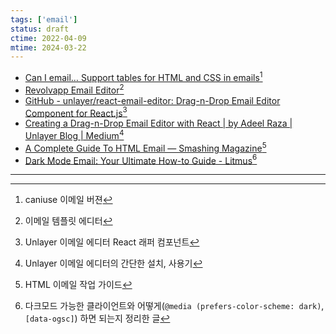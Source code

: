 ```yaml
---
tags: ['email']
status: draft
ctime: 2022-04-09
mtime: 2024-03-22
---
```


- [Can I email… Support tables for HTML and CSS in emails](https://www.caniemail.com/)[^1]
- [Revolvapp Email Editor](https://imperavi.com/revolvapp/)[^2]
- [GitHub - unlayer/react-email-editor: Drag-n-Drop Email Editor Component for React.js](https://github.com/unlayer/react-email-editor)[^3]
- [Creating a Drag-n-Drop Email Editor with React | by Adeel Raza | Unlayer Blog | Medium](https://medium.com/unlayer-blog/creating-a-drag-n-drop-email-editor-with-react-db1e9eb42386)[^4]
- [A Complete Guide To HTML Email — Smashing Magazine](https://www.smashingmagazine.com/2021/04/complete-guide-html-email-templates-tools/)[^5]
- [Dark Mode Email: Your Ultimate How-to Guide - Litmus](https://litmus.com/blog/the-ultimate-guide-to-dark-mode-for-email-marketers)[^6]

---

[^1]: caniuse 이메일 버젼
[^2]: 이메일 템플릿 에디터
[^3]: Unlayer 이메일 에디터 React 래퍼 컴포넌트
[^4]: Unlayer 이메일 에디터의 간단한 설치, 사용기
[^5]: HTML 이메일 작업 가이드
[^6]: 다크모드 가능한 클라이언트와 어떻게(`@media (prefers-color-scheme: dark)`, `[data-ogsc]`) 하면 되는지 정리한 글